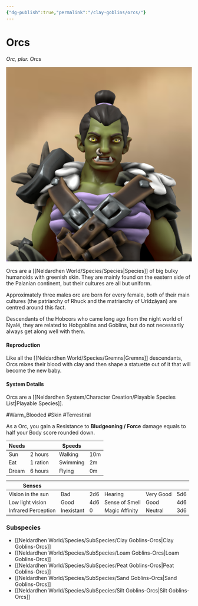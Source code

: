 ```yaml
---
{"dg-publish":true,"permalink":"/clay-goblins/orcs/"}
---
```


# Orcs
*Orc, plur. Orcs*

![Lorta-bust.png|100](/img/user/Images/Species/Lorta-bust.png)

Orcs are a [[Neldardhen World/Species/Species\|Species]] of big bulky humanoids with greenish skin. They are mainly found on the eastern side of the Palanian continent, but their cultures are all but uniform.

Approximately three males orc are born for every female, both of their main cultures (the patriarchy of Rhuck and the matriarchy of Urîdzâyan) are centred around this fact.

Descendants of the Hobcors who came long ago from the night world of Nyalë, they are related to Hobgoblins and Goblins, but do not necessarily always get along well with them.

#### Reproduction
Like all the [[Neldardhen World/Species/Gremns\|Gremns]] descendants, Orcs mixes their blood with clay and then shape a statuette out of it that will become the new baby.


#### System Details
Orcs are a [[Neldardhen System/Character Creation/Playable Species List\|Playable Species]].

#Warm_Blooded #Skin #Terrestiral 

As a Orc, you gain a Resistance to **Bludgeoning / Force** damage equals to half your Body score rounded down.


| **Needs** |          |     | **Speeds** |     |
| --------- | -------- | --- | ---------- | --- |
| Sun       | 2 hours  |     | Walking    | 10m |
| Eat       | 1 ration |     | Swimming   | 2m  |
| Dream     | 6 hours  |     | Flying     | 0m  |

| **Senses**          |            |     |                |           |     |
| ------------------- | ---------- | --- | -------------- | --------- | --- |
| Vision in the sun   | Bad        | 2d6 | Hearing        | Very Good | 5d6 |
| Low light vision    | Good       | 4d6 | Sense of Smell | Good      | 4d6 |
| Infrared Perception | Inexistant | 0   | Magic Affinity | Neutral   | 3d6 |

### Subspecies 

- [[Neldardhen World/Species/SubSpecies/Clay Goblins-Orcs\|Clay Goblins-Orcs]]
- [[Neldardhen World/Species/SubSpecies/Loam Goblins-Orcs\|Loam Goblins-Orcs]]
- [[Neldardhen World/Species/SubSpecies/Peat Goblins-Orcs\|Peat Goblins-Orcs]]
- [[Neldardhen World/Species/SubSpecies/Sand Goblins-Orcs\|Sand Goblins-Orcs]]
- [[Neldardhen World/Species/SubSpecies/Silt Goblins-Orcs\|Silt Goblins-Orcs]]
